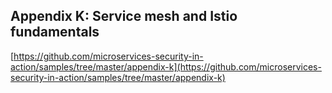 ## Appendix K: Service mesh and Istio fundamentals

[https://github.com/microservices-security-in-action/samples/tree/master/appendix-k](https://github.com/microservices-security-in-action/samples/tree/master/appendix-k)

